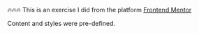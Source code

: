 🔥🔥🔥 This is an exercise I did from the platform
[Frontend Mentor](https://www.frontendmentor.io/)

Content and styles were pre-defined.
